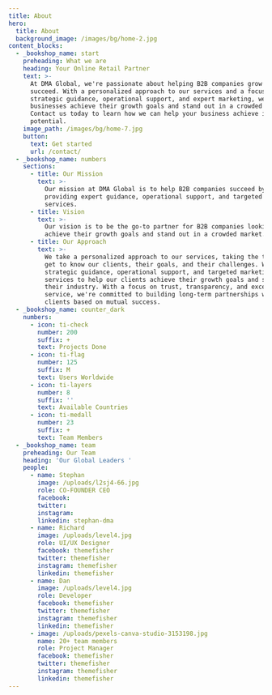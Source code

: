 ```yaml
---
title: About
hero:
  title: About
  background_image: /images/bg/home-2.jpg
content_blocks:
  - _bookshop_name: start
    preheading: What we are
    heading: Your Online Retail Partner
    text: >-
      At DMA Global, we're passionate about helping B2B companies grow and
      succeed. With a personalized approach to our services and a focus on
      strategic guidance, operational support, and expert marketing, we help
      businesses achieve their growth goals and stand out in a crowded market.
      Contact us today to learn how we can help your business achieve its full
      potential.
    image_path: /images/bg/home-7.jpg
    button:
      text: Get started
      url: /contact/
  - _bookshop_name: numbers
    sections:
      - title: Our Mission
        text: >-
          Our mission at DMA Global is to help B2B companies succeed by
          providing expert guidance, operational support, and targeted marketing
          services.
      - title: Vision
        text: >-
          Our vision is to be the go-to partner for B2B companies looking to
          achieve their growth goals and stand out in a crowded market.
      - title: Our Approach
        text: >-
          We take a personalized approach to our services, taking the time to
          get to know our clients, their goals, and their challenges. We provide
          strategic guidance, operational support, and targeted marketing
          services to help our clients achieve their growth goals and succeed in
          their industry. With a focus on trust, transparency, and exceptional
          service, we're committed to building long-term partnerships with our
          clients based on mutual success.
  - _bookshop_name: counter_dark
    numbers:
      - icon: ti-check
        number: 200
        suffix: +
        text: Projects Done
      - icon: ti-flag
        number: 125
        suffix: M
        text: Users Worldwide
      - icon: ti-layers
        number: 8
        suffix: ''
        text: Available Countries
      - icon: ti-medall
        number: 23
        suffix: +
        text: Team Members
  - _bookshop_name: team
    preheading: Our Team
    heading: 'Our Global Leaders '
    people:
      - name: Stephan
        image: /uploads/l2sj4-66.jpg
        role: CO-FOUNDER CEO
        facebook:
        twitter:
        instagram:
        linkedin: stephan-dma
      - name: Richard
        image: /uploads/level4.jpg
        role: UI/UX Designer
        facebook: themefisher
        twitter: themefisher
        instagram: themefisher
        linkedin: themefisher
      - name: Dan
        image: /uploads/level4.jpg
        role: Developer
        facebook: themefisher
        twitter: themefisher
        instagram: themefisher
        linkedin: themefisher
      - image: /uploads/pexels-canva-studio-3153198.jpg
        name: 20+ team members
        role: Project Manager
        facebook: themefisher
        twitter: themefisher
        instagram: themefisher
        linkedin: themefisher
---
```


